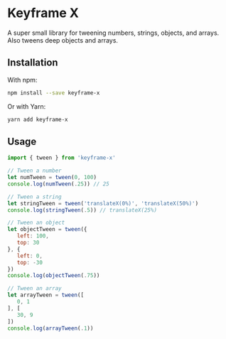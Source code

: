 # Keyframe X

A super small library for tweening numbers, strings, objects, and arrays. Also tweens deep objects and arrays.

## Installation

With npm:

```bash
npm install --save keyframe-x
```

Or with Yarn:

```bash
yarn add keyframe-x
```

## Usage

```javascript
import { tween } from 'keyframe-x'

// Tween a number
let numTween = tween(0, 100)
console.log(numTween(.25)) // 25

// Tween a string
let stringTween = tween('translateX(0%)', 'translateX(50%)')
console.log(stringTween(.5)) // translateX(25%)

// Tween an object
let objectTween = tween({
   left: 100,
   top: 30
}, {
   left: 0,
   top: -30
})
console.log(objectTween(.75))

// Tween an array
let arrayTween = tween([
   0, 1
], [
   30, 9
])
console.log(arrayTween(.1))
```